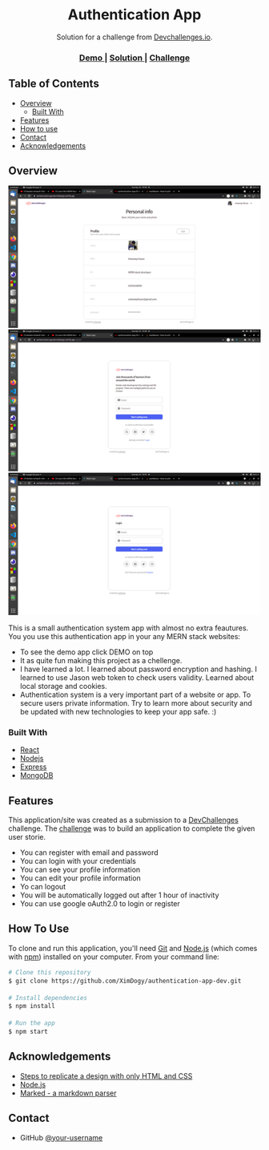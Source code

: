 <!-- Please update value in the {}  -->

<h1 align="center">Authentication App</h1>

<div align="center">
   Solution for a challenge from  <a href="http://devchallenges.io" target="_blank">Devchallenges.io</a>.
</div>

<div align="center">
  <h3>
    <a href="https://authentication-app-devchallenges.netlify.app">
      Demo
    </a>
    <span> | </span>
    <a href="https://github.com/XimDogy/authentication-app-dev">
      Solution
    </a>
    <span> | </span>
    <a href="https://devchallenges.io/challenges/N1fvBjQfhlkctmwj1tnw">
      Challenge
    </a>
  </h3>
</div>

<!-- TABLE OF CONTENTS -->

## Table of Contents

- [Overview](#overview)
  - [Built With](#built-with)
- [Features](#features)
- [How to use](#how-to-use)
- [Contact](#contact)
- [Acknowledgements](#acknowledgements)

<!-- OVERVIEW -->

## Overview

![screenshot](https://github.com/XimDogy/authentication-app-dev/blob/master/client/src/images/Screenshot%20from%202021-04-25%2019-49-53.png)
![screenshot](https://github.com/XimDogy/authentication-app-dev/blob/master/client/src/images/Screenshot%20from%202021-04-25%2019-48-07.png)
![screenshot](https://github.com/XimDogy/authentication-app-dev/blob/master/client/src/images/Screenshot%20from%202021-04-25%2019-47-54.png)


This is a small authentication system app with almost no extra feautures. You you use this authentication app in your any MERN stack websites:

- To see the demo app click DEMO on top
- It as quite fun making this project as a chellenge.
- I have learned a lot. I learned about password encryption and hashing. I learned to use Jason web token to check users validity. Learned about local storage and cookies.
- Authentication system is a very important part of a website or app. To secure users private information. Try to learn more about security and be updated with new technologies to keep your app safe. :)

### Built With

<!-- This section should list any major frameworks that you built your project using. Here are a few examples.-->

- [React](https://reactjs.org/)
- [Nodejs](https://nodejs.org/)
- [Express](https://tailwindcss.com/)
- [MongoDB](https://www.mongodb.com/)

## Features

<!-- List the features of your application or follow the template. Don't share the figma file here :) -->

This application/site was created as a submission to a [DevChallenges](https://devchallenges.io/challenges) challenge. The [challenge](https://devchallenges.io/challenges/N1fvBjQfhlkctmwj1tnw) was to build an application to complete the given user storie.

- You can register with email and password
- You can login with your credentials
- You can see your profile information
- You can edit your profile information
- Yo can logout
- You will be automatically logged out after 1 hour of inactivity
- You can use google oAuth2.0 to login or register

## How To Use

<!-- Example: -->

To clone and run this application, you'll need [Git](https://git-scm.com) and [Node.js](https://nodejs.org/en/download/) (which comes with [npm](http://npmjs.com)) installed on your computer. From your command line:

```bash
# Clone this repository
$ git clone https://github.com/XimDogy/authentication-app-dev.git

# Install dependencies
$ npm install

# Run the app
$ npm start
```

## Acknowledgements

<!-- This section should list any articles or add-ons/plugins that helps you to complete the project. This is optional but it will help you in the future. For example -->

- [Steps to replicate a design with only HTML and CSS](https://devchallenges-blogs.web.app/how-to-replicate-design/)
- [Node.js](https://nodejs.org/)
- [Marked - a markdown parser](https://github.com/chjj/marked)

## Contact

- GitHub [@your-username](https://{github.com/your-usermame})
